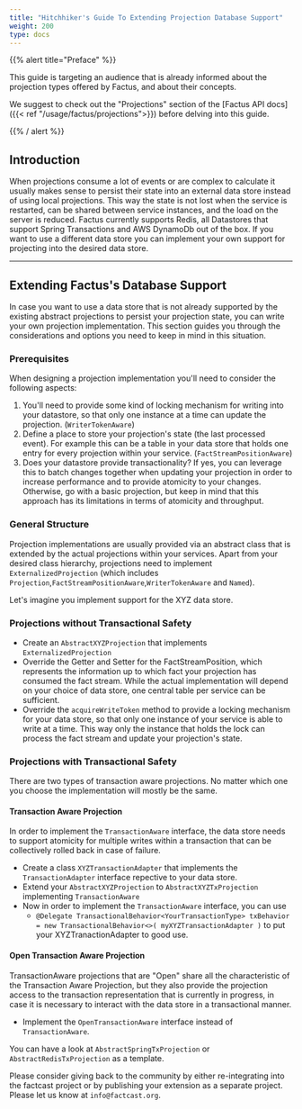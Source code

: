 ```yaml
---
title: "Hitchhiker's Guide To Extending Projection Database Support"
weight: 200
type: docs
---
```


{{% alert title="Preface" %}}

This guide is targeting an audience that is already informed about the projection types offered by Factus, and about
their concepts.

We suggest to check out the "Projections" section of the [Factus API docs]({{< ref "/usage/factus/projections">}})
before delving into this guide.

{{% / alert %}}

## Introduction

When projections consume a lot of events or are complex to calculate it usually makes sense to persist their state into
an external data store instead of using local projections. This way the state is not lost when the service is restarted,
can be shared between service instances,
and the load on the server is reduced. Factus currently supports Redis, all Datastores that support Spring Transactions
and AWS DynamoDb out of the box.
If you want to use a different data store you can implement your own support for projecting into the desired data store.

---

## Extending Factus's Database Support

In case you want to use a data store that is not already supported by the existing abstract projections to persist your
projection state, you can write your own projection implementation. This section guides you through the considerations
and options you need to keep in mind in this situation.

### Prerequisites

When designing a projection implementation you'll need to consider the following aspects:

1. You'll need to provide some kind of locking mechanism for writing into your datastore, so that only one instance at
   a time can update the projection. (`WriterTokenAware`)
2. Define a place to store your projection's state (the last processed event). For example this can be a table in your
   data store that holds one entry for every projection within your service. (`FactStreamPositionAware`)
3. Does your datastore provide transactionality? If yes, you can leverage this to batch changes together when updating
   your projection in order to increase performance and to provide atomicity to your changes. Otherwise, go with a
   basic projection, but keep in mind that this approach has its limitations in terms of atomicity and throughput.

### General Structure

Projection implementations are usually provided via an abstract class that is extended by the actual projections within
your
services. Apart from your desired class hierarchy, projections need to implement `ExternalizedProjection`
(which includes `Projection`,`FactStreamPositionAware`,`WriterTokenAware` and `Named`).

Let's imagine you implement support for the XYZ data store.

### Projections without Transactional Safety

- Create an `AbstractXYZProjection` that implements `ExternalizedProjection`
- Override the Getter and Setter for the FactStreamPosition, which represents the information up to which fact your
  projection has consumed the fact stream. While the actual implementation will depend on your choice of data store,
  one central table per service can be sufficient.
- Override the `acquireWriteToken` method to provide a locking mechanism for your data store, so that only one instance
  of your service is able to write at a time. This way only the instance that holds the lock can process the fact
  stream and update your projection's state.

### Projections with Transactional Safety

There are two types of transaction aware projections. No matter which one you choose the implementation will mostly be
the same.

#### Transaction Aware Projection

In order to implement the `TransactionAware` interface, the data store needs to support atomicity for multiple writes
within a transaction that can be collectively rolled back in case of failure.

- Create a class `XYZTransactionAdapter` that implements the `TransactionAdapter` interface repective to your data
  store.
- Extend your `AbstractXYZProjection` to `AbstractXYZTxProjection` implementing `TransactionAware`
- Now in order to implement the `TransactionAware` interface, you can use
  - `@Delegate TransactionalBehavior<YourTransactionType> txBehavior = new TransactionalBehavior<>( myXYZTransactionAdapter )`
    to put your XYZTranactionAdapter to good use.

#### Open Transaction Aware Projection

TransactionAware projections that are "Open" share all the characteristic of the Transaction Aware Projection, but they
also provide the
projection access to the transaction representation that is currently in progress, in case it is necessary to interact
with the data store in a transactional manner.

- Implement the `OpenTransactionAware` interface instead of `TransactionAware`.

You can have a look at `AbstractSpringTxProjection` or `AbstractRedisTxProjection` as a template.

Please consider giving back to the community by either re-integrating into the factcast project or by publishing your
extension
as a separate project. Please let us know at `info@factcast.org`.
